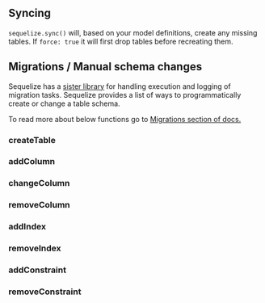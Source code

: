 ## Syncing

`sequelize.sync()` will, based on your model definitions, create any missing tables.
If `force: true` it will first drop tables before recreating them.

## Migrations / Manual schema changes

Sequelize has a [sister library](https://github.com/sequelize/umzug) for handling execution and logging of migration tasks.
Sequelize provides a list of ways to programmatically create or change a table schema.

To read more about below functions go to [Migrations section of docs.](migrations)

### createTable

### addColumn

### changeColumn

### removeColumn

### addIndex

### removeIndex

### addConstraint

### removeConstraint
